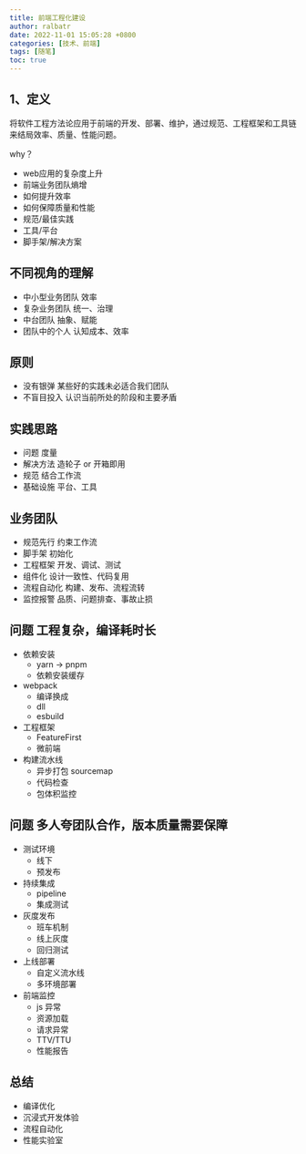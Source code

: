 ```yaml
---
title: 前端工程化建设
author: ralbatr
date: 2022-11-01 15:05:28 +0800
categories: [技术、前端]
tags: [随笔]
toc: true
---
```

## 1、定义

将软件工程方法论应用于前端的开发、部署、维护，通过规范、工程框架和工具链来结局效率、质量、性能问题。

why？

* web应用的复杂度上升
* 前端业务团队熵增
* 如何提升效率
* 如何保障质量和性能
* 规范/最佳实践
* 工具/平台
* 脚手架/解决方案

## 不同视角的理解

* 中小型业务团队 效率
* 复杂业务团队 统一、治理
* 中台团队  抽象、赋能
* 团队中的个人  认知成本、效率

## 原则

* 没有银弹  某些好的实践未必适合我们团队
* 不盲目投入  认识当前所处的阶段和主要矛盾

## 实践思路

* 问题 度量
* 解决方法 造轮子 or 开箱即用
* 规范 结合工作流
* 基础设施 平台、工具

## 业务团队

* 规范先行 约束工作流
* 脚手架 初始化
* 工程框架 开发、调试、测试
* 组件化 设计一致性、代码复用
* 流程自动化 构建、发布、流程流转
* 监控报警 品质、问题排查、事故止损

## 问题  工程复杂，编译耗时长

* 依赖安装
  * yarn -> pnpm
  * 依赖安装缓存
* webpack
  * 编译换成
  * dll
  * esbuild
* 工程框架
  * FeatureFirst
  * 微前端
* 构建流水线
  * 异步打包 sourcemap
  * 代码检查
  * 包体积监控

## 问题   多人夸团队合作，版本质量需要保障

* 测试环境
  * 线下
  * 预发布
* 持续集成
  * pipeline
  * 集成测试
* 灰度发布
  * 班车机制
  * 线上灰度
  * 回归测试
* 上线部署
  * 自定义流水线
  * 多环境部署
* 前端监控
  * js 异常
  * 资源加载
  * 请求异常
  * TTV/TTU
  * 性能报告

## 总结

* 编译优化
* 沉浸式开发体验
* 流程自动化
* 性能实验室

